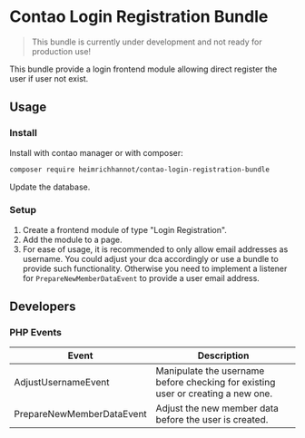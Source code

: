 # Contao Login Registration Bundle

> This bundle is currently under development and not ready for production use!

This bundle provide a login frontend module allowing direct register the user if user not exist.

## Usage

### Install

Install with contao manager or with composer: 

```bash
composer require heimrichhannot/contao-login-registration-bundle
```

Update the database.

### Setup

1. Create a frontend module of type "Login Registration".
2. Add the module to a page.
3. For ease of usage, it is recommended to only allow email addresses as username. 
   You could adjust your dca accordingly or use a bundle to provide such functionality. 
   Otherwise you need to implement a listener for `PrepareNewMemberDataEvent` to provide a user email address.

## Developers

### PHP Events

| Event                     | Description                                                                      |
|---------------------------|----------------------------------------------------------------------------------|
| AdjustUsernameEvent       | Manipulate the username before checking for existing user or creating a new one. |
| PrepareNewMemberDataEvent | Adjust the new member data before the user is created.                           |



